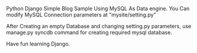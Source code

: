 Python Django Simple Blog Sample Using MySQL As Data engine. 
You Can modify MySQL Connection parameters at "mysite/setting.py"

After Creating an empty Database and changing setting.py parameters, use manage.py syncdb command for creating required mysql database.
 
Have fun learning Django.